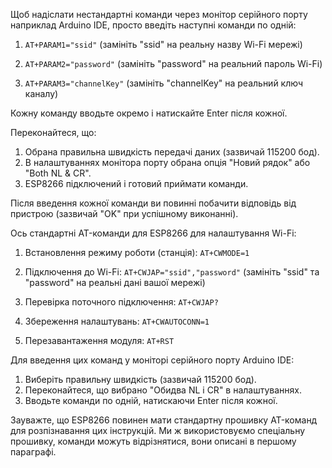 Щоб надіслати нестандартні команди через монітор серійного порту наприклад Arduino IDE, просто введіть наступні команди по одній:

1. `AT+PARAM1="ssid"`
   (замініть "ssid" на реальну назву Wi-Fi мережі)

2. `AT+PARAM2="password"`
   (замініть "password" на реальний пароль Wi-Fi)

3. `AT+PARAM3="channelKey"`
   (замініть "channelKey" на реальний ключ каналу)

Кожну команду вводьте окремо і натискайте Enter після кожної. 

Переконайтеся, що:
1. Обрана правильна швидкість передачі даних (зазвичай 115200 бод).
2. В налаштуваннях монітора порту обрана опція "Новий рядок" або "Both NL & CR".
3. ESP8266 підключений і готовий приймати команди.

Після введення кожної команди ви повинні побачити відповідь від пристрою (зазвичай "OK" при успішному виконанні).





Ось стандартні AT-команди для ESP8266 для налаштування Wi-Fi:

1. Встановлення режиму роботи (станція):
   `AT+CWMODE=1`

2. Підключення до Wi-Fi:
   `AT+CWJAP="ssid","password"`
   (замініть "ssid" та "password" на реальні дані вашої мережі)

3. Перевірка поточного підключення:
   `AT+CWJAP?`

4. Збереження налаштувань:
   `AT+CWAUTOCONN=1`

5. Перезавантаження модуля:
   `AT+RST`

Для введення цих команд у моніторі серійного порту Arduino IDE:

1. Виберіть правильну швидкість (зазвичай 115200 бод).
2. Переконайтеся, що вибрано "Обидва NL і CR" в налаштуваннях.
3. Вводьте команди по одній, натискаючи Enter після кожної.

Зауважте, що ESP8266 повинен мати стандартну прошивку AT-команд для розпізнавання цих інструкцій. Ми ж використовуємо спеціальну прошивку, команди можуть відрізнятися, вони описані в першому параграфі.
